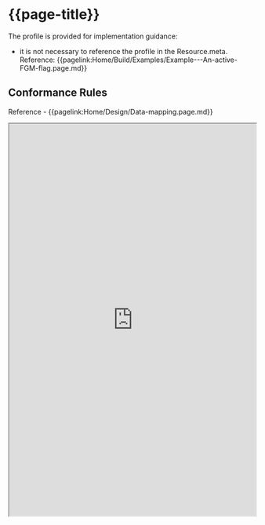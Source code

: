 # {{page-title}}

The profile is provided for implementation guidance:
- it is not necessary to reference the profile in the Resource.meta. Reference: {{pagelink:Home/Build/Examples/Example---An-active-FGM-flag.page.md}}

 ## Conformance Rules

Reference - {{pagelink:Home/Design/Data-mapping.page.md}}


<iframe src="https://simplifier.net/guide/ukcoreimplementationguideassetsindevelopment/Home/ProfilesandExtensions/Profile-UKCore-Flag" height="800px" width="100%"></iframe>

